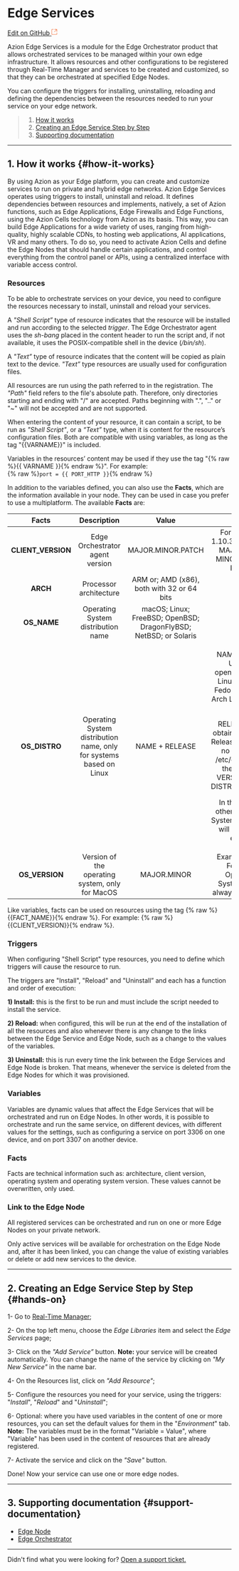# Edge **Services**

[Edit on GitHub <svg width="14" height="14" xmlns="http://www.w3.org/2000/svg"><g fill="none" stroke="#F3652B"><path d="M4.81.71H.672v11.43H12.1V8.001" stroke-width=".8"/><path d="M6.87.786h5.155V5.94M6.31 6.5L12.026.786"/></g></svg>](https://github.com/aziontech/docs_en/edit/master/edge-orchestrator/edge-services/index.md)

Azion Edge Services is a module for the Edge Orchestrator product that allows orchestrated services to be managed within your own edge infrastructure. It allows resources and other configurations to be registered through Real-Time Manager and services to be created and customized, so that they can be orchestrated at specified Edge Nodes.

You can configure the triggers for installing, uninstalling, reloading and defining the dependencies between the resources needed to run your service on your edge network.

> 1. [How it works](#how-it-works)
> 2. [Creating an Edge Service Step by Step](#hands-on)
> 5. [Supporting documentation](#support-documentation)

---

## 1. How it works {#how-it-works}

By using Azion as your Edge platform, you can create and customize services to run on private and hybrid edge networks. Azion Edge Services operates using triggers to install, uninstall and reload. It defines dependencies between resources and implements, natively, a set of Azion functions, such as Edge Applications, Edge Firewalls and Edge Functions, using the Azion Cells technology from Azion as its basis. This way, you can build Edge Applications for a wide variety of uses, ranging from high-quality, highly scalable CDNs, to hosting web applications, AI applications, VR and many others. To do so, you need to activate Azion Cells and define the Edge Nodes that should handle certain applications, and control everything from the control panel or APIs, using a centralized interface with variable access control.

### Resources

To be able to orchestrate services on your device, you need to configure the resources necessary to install, uninstall and reload your services.

A *"Shell Script”* type of resource indicates that the resource will be installed and run according to the selected *trigger*. The Edge Orchestrator agent uses the *sh-bang* placed in the content header to run the script and, if not available, it uses the POSIX-compatible shell in the device (*/bin/sh*).

A *"Text”* type of resource indicates that the content will be copied as plain text to the device. *"Text”* type resources are usually used for configuration files.

All resources are run using the path referred to in the registration. The *"Path"* field refers to the file's absolute path. Therefore, only directories starting and ending with "/" are accepted. Paths beginning with ".", ".." or "~" will not be accepted and are not supported.

When entering the content of your resource, it can contain a script, to be run as *"Shell Script"*, or a *“Text”* type, when it is content for the resource’s configuration files. Both are compatible with using variables, as long as the tag "{{VARNAME}}" is included.

Variables in the resources’ content may be used if they use the tag "{% raw %}{{ VARNAME }}{% endraw %}". For example:<br />
{% raw %}`port = {{ PORT_HTTP }}`{% endraw %}

In addition to the variables defined, you can also use the **Facts**, which are the information available in your node. They can be used in case you prefer to use a multiplatform. The available **Facts** are: 



|       Facts        |                         Description                          |                            Value                             |                            Notes                             |
| :----------------: | :----------------------------------------------------------: | :----------------------------------------------------------: | :----------------------------------------------------------: |
| **CLIENT_VERSION** |               Edge Orchestrator agent version                |                      MAJOR.MINOR.PATCH                       | For example: 1.10.3, where 1 is MAJOR, 10 is MINOR and 3 is PATCH |
|      **ARCH**      |                    Processor architecture                    |          ARM or; AMD (x86), both with 32 or 64 bits          |                                                              |
|    **OS_NAME**     |              Operating System distribution name              | macOS; Linux; FreeBSD; OpenBSD; DragonFlyBSD; NetBSD; or Solaris |                                                              |
|   **OS_DISTRO**    | Operating System distribution name, only for systems based on Linux |                        NAME + RELEASE                        | <p> NAME: Debian; Ubuntu; openSUSE; Mint Linux; Gentoo; Fedora; CentOS; Arch Linux or; Kali Linux </p>  <p> RELEASE: first obtaining via LSB Release, if there is no search in /etc/os-release the value of VERSION_ID or DISTRIB_RELEASE </p> <p> In the case of other Operating Systems the value will always be empty. </p> |
|   **OS_VERSION**   |       Version of the operating system, only for MacOS        |                         MAJOR.MINOR                          | Example: 10.5. For other Operating Systems it will always be empty. |

Like variables, facts can be used on resources using the tag {% raw %}{{FACT_NAME}}{% endraw %}. For example: {% raw %}{{CLIENT_VERSION}}{% endraw %}.

### Triggers

When configuring "Shell Script" type resources, you need to define which triggers will cause the resource to run.

The triggers are "Install", "Reload" and "Uninstall” and each has a function and order of execution:

**1) Install:** this is the first to be run and must include the script needed to install the service.

**2) Reload:** when configured, this will be run at the end of the installation of all the resources and also whenever there is any change to the links between the Edge Service and Edge Node, such as a change to the values of the variables.

**3) Uninstall:** this is run every time the link between the Edge Services and Edge Node is broken. That means, whenever the service is deleted from the Edge Nodes for which it was provisioned.

### Variables

Variables are dynamic values that affect the Edge Services that will be orchestrated and run on Edge Nodes. In other words, it is possible to orchestrate and run the same service, on different devices, with different values for the settings, such as configuring a service on port 3306 on one device, and on port 3307 on another device.

### Facts

Facts are  technical information such as: architecture, client version, operating system and operating system version. These values cannot be overwritten, only used.


### Link to the Edge Node

All registered services can be orchestrated and run on one or more Edge Nodes on your private network.

Only active services will be available for orchestration on the Edge Node and, after it has been linked, you can change the value of existing variables or delete or add new services to the device.

---

## 2. Creating an Edge Service Step by Step {#hands-on}

1- Go to [Real-Time Manager](https://manager.azion.com/);

2- On the top left menu, choose the *Edge Libraries* item and select the *Edge Services* page;

3- Click on the *"Add Service”* button. **Note:** your service will be created automatically. You can change the name of the service by clicking on *"My New Service"* in the name bar.

4- On the Resources list, click on *"Add Resource"*;

5- Configure the resources you need for your service, using the triggers: "*Install*", "*Reload*" and "*Uninstall*";

6- Optional: where you have used variables in the content of one or more resources, you can set the default values for them in the "*Environment*" tab. **Note:** The variables must be in the format "Variable = Value", where "Variable" has been used in the content of resources that are already registered.

7- Activate the service and click on the *"Save"* button.

Done! Now your service can use one or more edge nodes.

---

## 3. Supporting documentation {#support-documentation}

- [Edge Node](https://www.azion.com/en/documentation/products/edge-orchestrator/edge-node)
- [Edge Orchestrator](https://www.azion.com/en/documentation/products/edge-orchestrator)

---

Didn't find what you were looking for? [Open a support ticket.](https://tickets.azion.com/)
